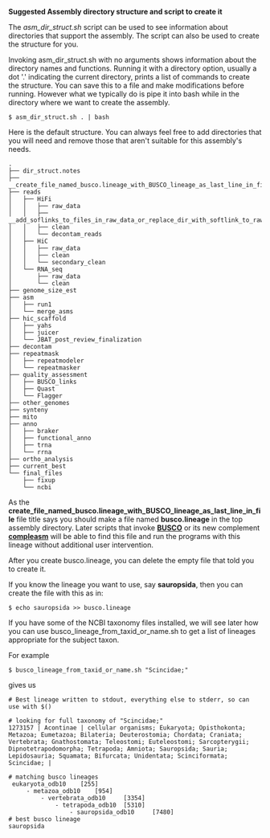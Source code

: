**Suggested Assembly directory structure and script to create it**

The *asm_dir_struct.sh* script can be used to see information about directories that support the assembly.
The script can also be used to create the structure for you.

Invoking asm_dir_struct.sh with no arguments shows information about the directory names and functions.
Running it with a directory option, usually a dot '.' indicating the current directory, prints a
list of commands to create the structure.
You can save this to a file and make modifications before running.
However what we typically do is pipe it into bash while in the directory where we want to create the assembly.
```
$ asm_dir_struct.sh . | bash
```

Here is the default structure. You can always feel free to add directories that you will need and remove
those that aren't suitable for this assembly's needs.

```
.
├── dir_struct.notes
├── __create_file_named_busco.lineage_with_BUSCO_lineage_as_last_line_in_file__
├── reads
│   ├── HiFi
│   │   ├── raw_data
│   │   ├── __add_soflinks_to_files_in_raw_data_or_replace_dir_with_softlink_to_raw_data_dir__
│   │   ├── clean
│   │   └── decontam_reads
│   ├── HiC
│   │   ├── raw_data
│   │   ├── clean
│   │   └── secondary_clean
│   └── RNA_seq
│       ├── raw_data
│       └── clean
├── genome_size_est
├── asm
│   ├── run1
│   └── merge_asms
├── hic_scaffold
│   ├── yahs
│   ├── juicer
│   └── JBAT_post_review_finalization
├── decontam
├── repeatmask
│   ├── repeatmodeler
│   └── repeatmasker
├── quality_assessment
│   ├── BUSCO_links
│   ├── Quast
│   └── Flagger
├── other_genomes
├── synteny
├── mito
├── anno
│   ├── braker
│   ├── functional_anno
│   ├── trna
│   └── rrna
├── ortho_analysis
├── current_best
└── final_files
    ├── fixup
    └── ncbi
```

As the ____create_file_named_busco.lineage_with_BUSCO_lineage_as_last_line_in_file____ file title says
you should make a file named **busco.lineage** in the top assembly directory.
Later scripts that invoke [**BUSCO**](https://gitlab.com/ezlab/busco) or its new complement [**compleasm**](https://github.com/huangnengCSU/compleasm) will be able
to find this file and run the programs with this lineage without additional user intervention.

After you create busco.lineage, you can delete the empty file that told you to create it.

If you know the lineage you want to use, say **sauropsida**, then you can create the file with this as in:
```
$ echo sauropsida >> busco.lineage
```

If you have some of the NCBI taxonomy files installed,
we will see later how you can use busco_lineage_from_taxid_or_name.sh to
get a list of lineages appropriate for the subject taxon.

For example
```
$ busco_lineage_from_taxid_or_name.sh "Scincidae;"
```
gives us
```
# Best lineage written to stdout, everything else to stderr, so can use with $()

# looking for full taxonomy of "Scincidae;"
1273157 | Acontinae | cellular organisms; Eukaryota; Opisthokonta; Metazoa; Eumetazoa; Bilateria; Deuterostomia; Chordata; Craniata; Vertebrata; Gnathostomata; Teleostomi; Euteleostomi; Sarcopterygii; Dipnotetrapodomorpha; Tetrapoda; Amniota; Sauropsida; Sauria; Lepidosauria; Squamata; Bifurcata; Unidentata; Scinciformata; Scincidae; |

# matching busco lineages
 eukaryota_odb10 	[255]
     - metazoa_odb10 	[954]
         - vertebrata_odb10 	[3354]
             - tetrapoda_odb10 	[5310]
                 - sauropsida_odb10 	[7480]
# best busco lineage
sauropsida
```

